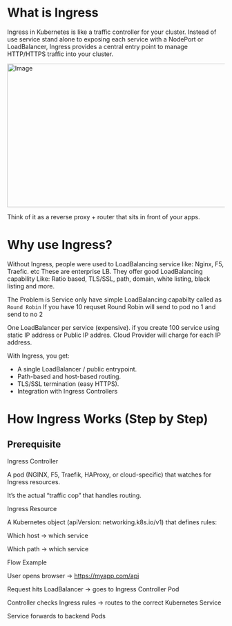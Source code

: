 # What is Ingress

Ingress in Kubernetes is like a traffic controller for your cluster. Instead of use service stand alone to exposing each service with a NodePort or LoadBalancer, Ingress provides a central entry point to manage HTTP/HTTPS traffic into your cluster.


<img width="815" height="332" alt="Image" src="https://github.com/user-attachments/assets/9709538f-0d36-4d33-8d37-02fe36e2597b" />


Think of it as a reverse proxy + router that sits in front of your apps.

# Why use Ingress?

Without Ingress, people were used to LoadBalancing service like: Nginx, F5, Traefic. etc These are enterprise LB. 
They offer good LoadBalancing capability Like: 
Ratio based, TLS/SSL, path, domain, white listing,  black listing and more.

The Problem is Service only have simple LoadBalancing capabilty called as ``Round Robin`` If you have 10 requset Round Robin will send to pod no 1 and send to no 2 

One LoadBalancer per service (expensive). if you create 100 service using static IP address or Public IP addres. Cloud Provider will charge for each IP address.

With Ingress, you get:

- A single LoadBalancer / public entrypoint.
- Path-based and host-based routing.
- TLS/SSL termination (easy HTTPS).
- Integration with Ingress Controllers 

# How Ingress Works (Step by Step)
## Prerequisite

Ingress Controller

A pod (NGINX, F5, Traefik, HAProxy, or cloud-specific) that watches for Ingress resources.

It’s the actual “traffic cop” that handles routing.

Ingress Resource

A Kubernetes object (apiVersion: networking.k8s.io/v1) that defines rules:

Which host → which service

Which path → which service

Flow Example

User opens browser → https://myapp.com/api

Request hits LoadBalancer → goes to Ingress Controller Pod

Controller checks Ingress rules → routes to the correct Kubernetes Service

Service forwards to backend Pods